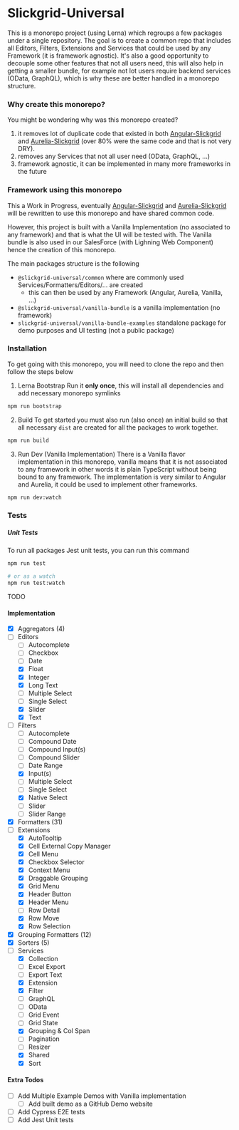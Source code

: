 # Slickgrid-Universal

This is a monorepo project (using Lerna) which regroups a few packages under a single repository. The goal is to create a common repo that includes all Editors, Filters, Extensions and Services that could be used by any Framework (it is framework agnostic). It's also a good opportunity to decouple some other features that not all users need, this will also help in getting a smaller bundle, for example not lot users require backend services (OData, GraphQL), which is why these are better handled in a monorepo structure. 

### Why create this monorepo?
You might be wondering why was this monorepo created?
1. it removes lot of duplicate code that existed in both [Angular-Slickgrid](https://github.com/ghiscoding/Angular-Slickgrid) and [Aurelia-Slickgrid](https://github.com/ghiscoding/aurelia-slickgrid) (over 80% were the same code and that is not very DRY).
2. removes any Services that not all user need (OData, GraphQL, ...)
3. framework agnostic, it can be implemented in many more frameworks in the future

### Framework using this monorepo
This a Work in Progress, eventually [Angular-Slickgrid](https://github.com/ghiscoding/Angular-Slickgrid) and [Aurelia-Slickgrid](https://github.com/ghiscoding/aurelia-slickgrid) will be rewritten to use this monorepo and have shared common code. 

However, this project is built with a Vanilla Implementation (no associated to any framework) and that is what the UI will be tested with. The Vanilla bundle is also used in our SalesForce (with Lighning Web Component) hence the creation of this monorepo.

The main packages structure is the following
- `@slickgrid-universal/common` where are commonly used Services/Formatters/Editors/... are created
  - this can then be used by any Framework (Angular, Aurelia, Vanilla, ...)
- `@slickgrid-universal/vanilla-bundle` is a vanilla implementation (no framework)
- `slickgrid-universal/vanilla-bundle-examples` standalone package for demo purposes and UI testing (not a public package)

### Installation
To get going with this monorepo, you will need to clone the repo and then follow the steps below

1. Lerna Bootstrap
Run it **only once**, this will install all dependencies and add necessary monorepo symlinks
```bash
npm run bootstrap
```

2. Build
To get started you must also run (also once) an initial build so that all necessary `dist` are created for all the packages to work together.
```bash
npm run build
```

3. Run Dev (Vanilla Implementation)
There is a Vanilla flavor implementation in this monorepo, vanilla means that it is not associated to any framework in other words it is plain TypeScript without being bound to any framework. The implementation is very similar to Angular and Aurelia, it could be used to implement other frameworks. 

```bash
npm run dev:watch
```

### Tests

##### Unit Tests
To run all packages Jest unit tests, you can run this command
```bash
npm run test

# or as a watch
npm run test:watch
```

TODO
#### Implementation
- [x] Aggregators (4)
- [ ] Editors
  - [ ] Autocomplete
  - [ ] Checkbox
  - [ ] Date
  - [x] Float
  - [x] Integer
  - [x] Long Text
  - [ ] Multiple Select
  - [ ] Single Select
  - [x] Slider
  - [x] Text
- [ ] Filters
  - [ ] Autocomplete
  - [ ] Compound Date
  - [ ] Compound Input(s)
  - [ ] Compound Slider
  - [ ] Date Range
  - [x] Input(s)
  - [ ] Multiple Select 
  - [ ] Single Select 
  - [x] Native Select 
  - [ ] Slider
  - [ ] Slider Range
- [x] Formatters (31)
- [ ] Extensions
  - [x] AutoTooltip
  - [x] Cell External Copy Manager
  - [x] Cell Menu
  - [x] Checkbox Selector
  - [x] Context Menu
  - [x] Draggable Grouping
  - [x] Grid Menu
  - [x] Header Button
  - [x] Header Menu
  - [ ] Row Detail
  - [x] Row Move
  - [x] Row Selection
- [x] Grouping Formatters (12)
- [x] Sorters (5)
- [ ] Services
  - [x] Collection
  - [ ] Excel Export
  - [ ] Export Text
  - [x] Extension
  - [x] Filter
  - [ ] GraphQL
  - [ ] OData
  - [ ] Grid Event
  - [ ] Grid State
  - [x] Grouping & Col Span
  - [ ] Pagination
  - [ ] Resizer
  - [x] Shared
  - [x] Sort

#### Extra Todos
- [ ] Add Multiple Example Demos with Vanilla implementation
  - [ ] Add built demo as a GitHub Demo website
- [ ] Add Cypress E2E tests
- [ ] Add Jest Unit tests
